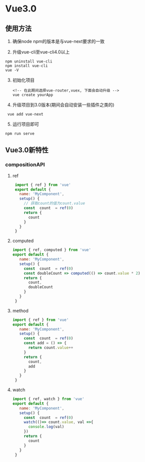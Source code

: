 # Vue3.0

## 使用方法

1. 确保node npm的版本是与vue-next要求的一致

2. 升级vue-cli至vue-cli4.0以上

  ```bush
  npm uninstall vue-cli
  npm install vue-cli
  vue -V 
  ```

3. 初始化项目

   ```bush
   <!-- 在此期间选择vue-router,vuex, 下面会自动升级 -->
   vue create yourApp
   ```

4. 升级项目到3.0版本(期间会自动安装一些插件之类的)

  ```bush
   vue add vue-next
   ```

5. 运行项目即可

  ```bush
  npm run serve
  ```

## Vue3.0新特性

### compositionAPI

1. ref
    <!-- 不需要在data中声明变量，而是使用ref -->
   ```js
    import { ref } from 'vue'
    export default {
      name: 'MyComponent',
      setup() {
        // 获取count的值为count.value
        const  count  = ref(0)
        return {
          count
        }
      }
    }
   ```

2. computed

   ```js
   import { ref, computed } from 'vue'
   export default {
      name: 'MyComponent',
      setup() {
        const  count  = ref(0)
        const doubleCount => computed(() => count.value * 2)
        return {
          count,
          doubleCount
        }
      }
    }
   ```

3. method

   ```js
   import { ref } from 'vue'
   export default {
      name: 'MyComponent',
      setup() {
        const  count  = ref(0)
        const add = () => {
          return count.value++
        }
        return {
          count,
          add
        }
      }
    }
   ```

4. watch

   ```js
   import { ref, watch } from 'vue'
   export default {
      name: 'MyComponent',
      setup() {
        const  count  = ref(0)
        watch(()=> count.value, val =>{
          console.log(val)
        })
        return {
          count
        }
      }
    }
   ```
